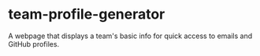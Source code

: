 # team-profile-generator
A webpage that displays a team's basic info for quick access to emails and GitHub profiles.
